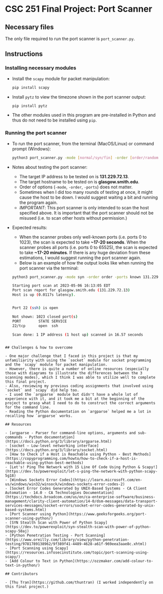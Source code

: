 # CSC 251 Final Project: Port Scanner

## Necessary files

The only file required to run the port scanner is `port_scanner.py`.

## Instructions

### Installing necessary modules

- Install the `scapy` module for packet manipulation:

  ```bash
  pip install scapy
  ```

- Install `pytz` to view the timezone shown in the port scanner output:

  ```bash
  pip install pytz
  ```

- The other modules used in this program are pre-installed in Python and thus do not need to be installed using `pip`.

### Running the port scanner

- To run the port scanner, from the terminal (MacOS/Linux) or command prompt (Windows):

  ```bash
  python3 port_scanner.py -mode [normal/syn/fin] -order [order/random] -ports [all/known] [ip_address]
  ```

- Notes about testing the port scanner:

  - The target IP address to be tested on is **131.229.72.13**.
  - The target hostname to be tested on is **glasgow.smith.edu**.
  - Order of options (`-mode`, `-order`, `-ports`) does not matter.
  - Sometimes when I did too many rounds of testing at once, it might cause the host to be down. I would suggest waiting a bit and running the program again.
  - _IMPORTANT_: This port scanner is only intended to scan the host specified above. It is important that the port scanner should not be misused (i.e. to scan other hosts without permission.)

- Expected results:

  - When the scanner probes only well-known ports (i.e. ports 0 to 1023), the scan is expected to take **~17-20 seconds**. When the scanner probes all ports (i.e. ports 0 to 65525), the scan is expected to take **~17-20 minutes**. If there is any huge deviation from these estimations, I would suggest running the port scanner again.
  - Below is an example of how the output looks like when running the port scanner via the terminal:

  ```bash
  python3 port_scanner.py -mode syn -order order -ports known 131.229.72.13
  ```

  ```bash
  Starting port scan at 2023-05-06 16:13:05 EDT
  Port scan report for glasgow.smith.edu (131.229.72.13)
  Host is up (0.0117s latency).


  Port 22 (ssh) is open

  Not shown: 1023 closed port(s)
  PORT        STATE SERVICE
  22/tcp      open  ssh

  Scan done: 1 IP address (1 host up) scanned in 16.57 seconds
  ```

```

## Challenges & how to overcome

- One major challenge that I faced in this project is that my unfamiliarity with using the `socket` module for socket programming and the `scapy` module for packet manipulation.
- However, there is quite a number of online resources (especially those with diagrams to illustrate the differences between the 3 scanning modes), which I think I was able to utilize well to complete this final project.
- Also, reviewing my previous coding assignments that involved using `socket` and `scapy` did help too.
- I used the `argparse` module but didn't have a whole lot of experience with it, and it took me a bit at the beginning of the project to grasp what I need to do to construct the correct arguments for the command line.
- Reading the Python documentation on `argparse` helped me a lot in recalling how `argparse` works.

## Resources

- [argparse - Parser for command-line options, arguments and sub-commands - Python documentation](https://docs.python.org/3/library/argparse.html)
- [socket — Low-level networking interface](https://docs.python.org/3/library/socket.html)
- [How to Check if a Host is Reachable using Python - Best Methods](https://copyprogramming.com/howto/how-to-check-if-a-host-is-reachable-using-python-best-methods)
- [Let's! Ping The Network with 15 Line Of Code Using Python & Scapy!](https://dev.to/powerexploit/let-s-ping-the-network-with-python-scapy-5g18)
- [Windows Sockets Error Codes](https://learn.microsoft.com/en-us/windows/win32/winsock/windows-sockets-error-codes-2)
- [Socket Error Codes Generated by UNIX-Based Systems - CA Client Automation - 14.0 - CA Technologies Documentation](https://techdocs.broadcom.com/us/en/ca-enterprise-software/business-management/clarity-client-automation/14-0/dsm-messages/data-transport-services-messages/socket-errors/socket-error-codes-generated-by-unix-based-systems.html)
- [Port Scanner using Python](https://www.geeksforgeeks.org/port-scanner-using-python/)
- [SYN Stealth Scan with Power of Python Scapy](https://dev.to/powerexploit/syn-stealth-scan-with-power-of-python-scapy-58aj)
- [Python Penetration Testing - Port Scanning](https://www.oreilly.com/library/view/python-penetration-testing/9781789138962/9f389f41-4489-4628-a61f-969eea3aae8c.xhtml)
- [Port Scanning using Scapy](https://resources.infosecinstitute.com/topic/port-scanning-using-scapy/)
- [Add Colour to Text in Python](https://ozzmaker.com/add-colour-to-text-in-python/)

## Contributors

- [Thu Tran](https://github.com/thuntran) (I worked independently on this final project.)
```
